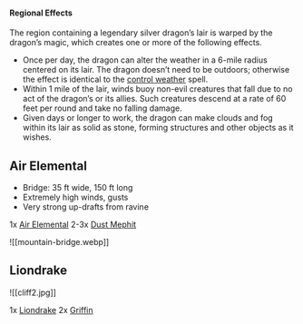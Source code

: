 
#### Regional Effects

The region containing a legendary silver dragon’s lair is warped by the dragon’s magic, which creates one or more of the following effects.

- Once per day, the dragon can alter the weather in a 6-mile radius centered on its lair. The dragon doesn’t need to be outdoors; otherwise the effect is identical to the [control weather](https://www.dndbeyond.com/spells/control-weather) spell.
- Within 1 mile of the lair, winds buoy non-evil creatures that fall due to no act of the dragon’s or its allies. Such creatures descend at a rate of 60 feet per round and take no falling damage.
- Given days or longer to work, the dragon can make clouds and fog within its lair as solid as stone, forming structures and other objects as it wishes.
## Air Elemental

* Bridge: 35 ft wide, 150 ft long
* Extremely high winds, gusts
* Very strong up-drafts from ravine

1x [Air Elemental](https://www.dndbeyond.com/monsters/16774-air-elemental)
2-3x [Dust Mephit](https://www.dndbeyond.com/monsters/16851-dust-mephit)

![[mountain-bridge.webp]]

## Liondrake

![[cliff2.jpg]]

1x [Liondrake](https://www.dndbeyond.com/monsters/2059748-liondrake)
2x [Griffin](https://www.dndbeyond.com/monsters/16913-griffon)

